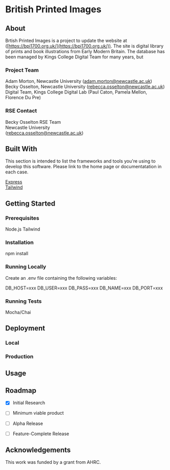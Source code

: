 # British Printed Images

## About

Brtish Printed Images is a project to update the website at ([https://bpi1700.org.uk/](https://bpi1700.org.uk/)). The site is digital library of prints and book illustrations from Early Modern Britain. The database has been managed by Kings College Digital Team for many years, but 

### Project Team
Adam Morton, Newcastle University  ([adam.morton@newcastle.ac.uk](mailto:adam.morton@newcastle.ac.uk))  
Becky Osselton, Newcastle University  ([rebecca.osselton@newcastle.ac.uk](mailto:rebecca.osselton@newcastle.ac.uk)) 
Digital Team, Kings College Digital Lab (Paul Caton, Pamela Mellon, Florence Du Pre)  

### RSE Contact
Becky Osselton 
RSE Team  
Newcastle University  
([rebecca.osselton@newcastle.ac.uk](mailto:rebecca.osselton@newcastle.ac.uk))  

## Built With

This section is intended to list the frameworks and tools you're using to develop this software. Please link to the home page or documentatation in each case.

[Express](https://expressjs.com/)  
[Tailwind](https://tailwindcss.com/)  

## Getting Started


### Prerequisites

Node.js
Tailwind

### Installation

npm install

### Running Locally

Create an .env file containing the following variables:

DB_HOST=xxx
DB_USER=xxx
DB_PASS=xxx
DB_NAME=xxx
DB_PORT=xxx

### Running Tests

Mocha/Chai

## Deployment

### Local 

### Production

## Usage

## Roadmap

- [x] Initial Research  
- [ ] Minimum viable product 
- [ ] Alpha Release  
- [ ] Feature-Complete Release  


## Acknowledgements
This work was funded by a grant from AHRC. 
